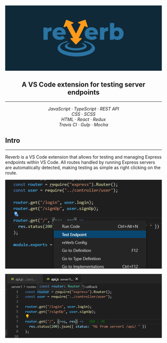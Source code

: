 ![Image of reverb logo](https://github.com/amirmarcel/reverb-vscode-extension/blob/staging/media/reVerbLogo.png?raw=true)

<h2 align="center">A VS Code extension for testing server endpoints</h2>

***

<p align="center">
  <em>
    JavaScript
    · TypeScript
    · REST API
  </em>
  <br />
  <em>
    CSS
    · SCSS
  </em>
  <br />
  <em>
    HTML
    · React
    · Redux
  </em>
  <br />
  <em>
    Travis CI
    · Gulp
    · Mocha
  </em>
  <br />
</p>

## Intro

***

Reverb is a VS Code extension that allows for testing and managing Express endpoints within VS Code. All routes handled by running Express servers are automatically detected, making testing as simple as right clicking on the route.

![Testing an endpoint](./media/testEndpoint.png "Test Endpoint")

![show a response inline](./media/inlineResponse.png "Inline Response")